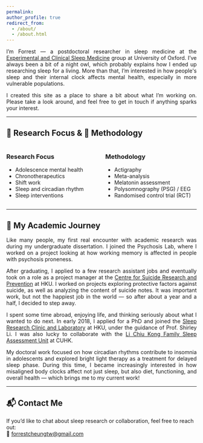 ```yaml
---
permalink:
author_profile: true
redirect_from:
  - /about/
  - /about.html
---
```


<div style="text-align: justify;">

I’m Forrest — a postdoctoral researcher in sleep medicine at the <a href="https://www.scni.ox.ac.uk/research/experimental-and-clinical-sleep-medicine-group/" target="_blank">Experimental and Clinical Sleep Medicine</a> group at University of Oxford. I’ve always been a bit of a night owl, which probably explains how I ended up researching sleep for a living. More than that, I’m interested in how people's sleep and their internal clock affects mental health, especially in more vulnerable populations.

I created this site as a place to share a bit about what I’m working on. Please take a look around, and feel free to get in touch if anything sparks your interest.

</div>

---

## 🧠 Research Focus & 🧪 Methodology

<div style="display: flex; gap: 4%; flex-wrap: wrap; margin-top: 1rem;">

<div style="flex: 1; min-width: 240px;">
<h3>Research Focus</h3>
<ul>
  <li>Adolescence mental health</li>
  <li>Chronotherapeutics</li>
  <li>Shift work</li>
  <li>Sleep and circadian rhythm</li>
  <li>Sleep interventions</li>
</ul>
</div>

<div style="flex: 1; min-width: 240px;">
<h3>Methodology</h3>
<ul>
  <li>Actigraphy</li>
  <li>Meta-analysis</li>
  <li>Melatonin assessment</li>
  <li>Polysomnography (PSG) / EEG</li>
  <li>Randomised control trial (RCT)</li>
</ul>
</div>

</div>

---

## 🧬 My Academic Journey

<div style="text-align: justify;">

Like many people, my first real encounter with academic research was during my undergraduate dissertation. I joined the Psychosis Lab, where I worked on a project looking at how working memory is affected in people with psychosis proneness.  

After graduating, I applied to a few research assistant jobs and eventually took on a role as a project manager at the <a href="https://csrp.hku.hk/" target="_blank">Centre for Suicide Research and Prevention</a> at HKU. I worked on projects exploring protective factors against suicide, as well as analyzing the content of suicide notes. It was important work, but not the happiest job in the world — so after about a year and a half, I decided to step away.

I spent some time abroad, enjoying life, and thinking seriously about what I wanted to do next. In early 2018, I applied for a PhD and joined the <a href="https://sleep.hku.hk/" target="_blank">Sleep Research Clinic and Laboratory</a> at HKU, under the guidance of Prof. Shirley Li. I was also lucky to collaborate with the <a href="https://www.psychiatry.cuhk.edu.hk/sau/sleep-assessment-unit/" target="_blank">Li Chiu Kong Family Sleep Assessment Unit</a> at CUHK.

My doctoral work focused on how circadian rhythms contribute to insomnia in adolescents and explored bright light therapy as a treatment for delayed sleep phase. During this time, I became increasingly interested in how misaligned body clocks affect not just sleep, but also diet, functioning, and overall health — which brings me to my current work!

</div>

---

## 📬 Contact Me

If you’d like to chat about sleep research or collaboration, feel free to reach out:  
📧 <a href="mailto:forrestcheungtw@gmail.com">forrestcheungtw@gmail.com</a>
